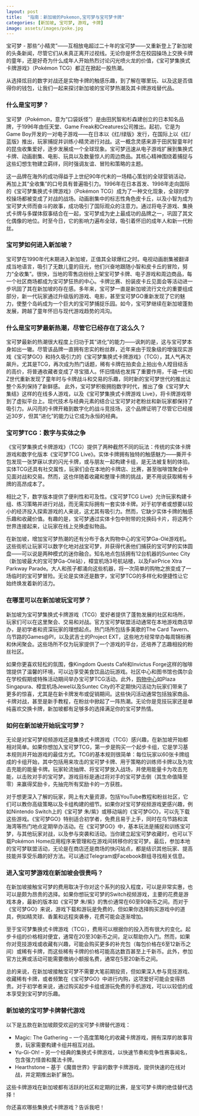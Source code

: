 ```yaml
---
layout: post
title:  "指南：新加坡的Pokemon,宝可梦与宝可梦卡牌"
categories: [新加坡, 宝可梦, 游戏, 卡牌]
image: assets/images/poke.jpg
---
```


宝可梦 - 那些“小精灵”——互相放电超过二十年的宝可梦——又重新登上了新加坡的头条新闻，尽管它们从未真正离开过视线。无论你是怀念在校园操场上交换卡牌的童年，还是好奇为什么成年人开始热烈讨论闪光喷火龙的价值，《宝可梦集换式卡牌游戏》（Pokémon TCG）都正在掀起一股热潮。

从选择炫目的数字对战还是实物卡牌的触感乐趣，到了解在哪里玩、以及这是否值得你的钱包，让我们一起来探讨新加坡的宝可梦热潮及其卡牌游戏替代品。

### 什么是宝可梦？

宝可梦（Pokémon，意为“口袋妖怪”）是由田尻智和杉森建创立的日本知名品牌，于1996年由任天堂、Game Freak和Creatures公司推出。起初，它是为Game Boy开发的一对电子游戏——在日本以《红/绿版》发行，在国际上以《红/蓝版》推出，玩家捕捉并训练小精灵进行对战。这一概念灵感来源于田尻智童年时的昆虫收集爱好，逐步发展成一个全球现象。宝可梦迅速从电子游戏扩展到集换式卡牌、动画剧集、电影、玩具以及数量惊人的周边商品。其核心精神围绕着捕捉与这些幻想生物建立羁绊，同时强调友谊、冒险和策略的主题。

这一品牌在海外的成功得益于上世纪90年代末的一场精心策划的全球营销活动，再加上其“全收集”的口号具有普遍吸引力。1996年在日本首发、1998年走向国际的《宝可梦集换式卡牌游戏》（Pokémon TCG）成为了一种文化现象，全球的学校操场都被变成了对战的战场。动画剧集中的标志性角色皮卡丘，以及小智为成为宝可梦大师而奋斗的故事，成功吸引了国际观众的注意力。通过将电子游戏、集换式卡牌与多媒体叙事结合在一起，宝可梦成为史上最成功的品牌之一，巩固了其文化偶像的地位。时至今日，它的影响力遍布全球，吸引着怀旧的成年人和新一代粉丝。

### 宝可梦如何进入新加坡？

宝可梦在1990年代末期进入新加坡，正值其全球爆红之时。电视动画剧集被翻译成当地语言，吸引了无数儿童的目光，他们兴奋地跟随小智和皮卡丘的冒险，努力“全收集”。很快，当地的零售店纷纷上架宝可梦卡牌、电子游戏和周边商品，每一个社区商场都成为宝可梦狂热的中心。卡牌比赛、扮装皮卡丘见面会等活动进一步巩固了其在新加坡的存在感。多年来，宝可梦一直是新加坡流行文化的重要组成部分，新一代玩家通过升级版的游戏、电影，甚至宝可梦GO重新发现了它的魅力，使整个岛屿成为一个巨大的宝可梦捕捉乐园。如今，宝可梦继续在新加坡蓬勃发展，跨越了童年怀旧与现代游戏趋势的鸿沟。

### 什么是宝可梦最新热潮，尽管它已经存在了这么久？

宝可梦最新的热潮很大程度上归功于其“进化”的能力——讽刺的是，这与宝可梦本身如出一辙。尽管该品牌一直拥有忠实的粉丝群，近年来由于现象级的增强现实游戏《宝可梦GO》和持久吸引力的《宝可梦集换式卡牌游戏》（TCG），其人气再次飙升。尤其是TCG，再次成为热门话题，稀有卡牌在拍卖会上拍出令人瞠目结舌的高价，将普通收藏者变成了寻宝猎人。怀旧情结也发挥了重要作用，千禧一代和Z世代重新发现了童年时与卡牌战斗和交易的乐趣，同时新的宝可梦世代的推出让整个系列保持了新鲜感。
此外，宝可梦积极拥抱数字时代，推出了像《宝可梦大集结》这样的在线多人游戏，以及《宝可梦集换式卡牌游戏 Live》，将卡牌游戏带到了虚拟平台上。现代技术与经典元素的结合让宝可梦对老粉丝和新玩家都保持了吸引力。从闪亮的卡牌开箱到数字化的战斗竞技场，这个品牌证明了尽管它已经接近30岁，但其“进化”的能力让它成为永恒的经典。

### 宝可梦TCG：数字与实体之争

《宝可梦集换式卡牌游戏》（TCG）提供了两种截然不同的玩法：传统的实体卡牌游戏和数字化版本《宝可梦TCG Live》。实体卡牌拥有独特的触感魅力——撕开卡包发现一张梦寐以求的闪光卡牌，或与朋友一起构建卡组，是无法被复制的体验。实体TCG还具有社交属性，玩家们会在本地的卡牌店、比赛，甚至咖啡馆聚会中见面对战和交易。然而，这也伴随着收藏和整理卡牌的挑战，更不用说获取稀有卡牌的高昂成本了。

相比之下，数字版本提供了便利性和可及性。《宝可梦TCG Live》允许玩家构建卡组、练习策略并进行对战，而无需实际拥有一套实体卡牌。对于初学者或想要以较小的经济投入探索游戏的人来说，这尤其有吸引力。然而，它缺少实体卡牌的触感乐趣和收藏价值。有趣的是，宝可梦通过实体卡包中附带的兑换码卡片，将这两个世界连接起来，让玩家在线上兑换虚拟物品。

在新加坡，增加宝可梦热潮的还有分布于各大购物中心的宝可梦Ga-Olé游戏机。这些街机让玩家可以数字化地对战宝可梦，并获得代表他们捕获的宝可梦的实体圆盘——可以说是两种模式的迷你融合。知名地点包括拥有12台机器的Suntec City（新加坡最大的宝可梦Ga-Olé站），樟宜机场3号航站楼，以及FairPrice Xtra Parkway Parade。大人和孩子都涌向这些机器，将一次简单的购物之旅变成了一场临时的宝可梦冒险。无论是实体还是数字，宝可梦TCG的多样化和便捷性让它始终焕发着新的活力。

### 在哪里可以在新加坡玩宝可梦？

新加坡为宝可梦集换式卡牌游戏（TCG）爱好者提供了蓬勃发展的社区和场所，玩家们可以在这里聚会、交易和对战。官方宝可梦联盟活动通常在本地游戏商店举办，是初学者和资深玩家的理想起点。热门场所包括多美歌的The Card Tavern、乌节路的Games@PI，以及武吉士的Project EXT，这些地方经常举办每周锦标赛和休闲聚会。这些场所不仅为玩家提供了一个游戏的平台，还培养了志趣相投的粉丝社区。

如果你更喜欢轻松的氛围，像Kingdom Quests Café和Invictus Forge这样的咖啡馆提供了温馨的环境，可以边享受美食饮品边玩游戏。社区中心和图书馆也偶尔会在学校假期或特殊活动期间举办宝可梦TCG活动。此外，[购物中心](https://fromhktosg.github.io/shopping-in-singapore/)如Plaza Singapura、樟宜机场Jewel以及Suntec City的不定期快闪活动为玩家们带来了更多的惊喜，尤其是在新卡牌发布或促销期间。这些快闪活动通常包括独家商品、卡牌对战，甚至是新手教程，在粉丝中掀起了一阵热潮。无论你是竞技玩家还是单纯喜欢交换卡牌，新加坡都有足够多的选择满足你的宝可梦热情。

### 如何在新加坡开始玩宝可梦？

无论是对宝可梦视频游戏还是集换式卡牌游戏（TCG）感兴趣，在新加坡开始都相对简单。如果你想加入宝可梦TCG，第一步是购买一个起步卡组，它是学习基本规则并开始游戏的最佳方式。TCG的基本规则很简单：每位玩家以60张卡牌组成的卡组开始，其中包括用来攻击的宝可梦卡牌、用于策略的训练师卡牌以及为攻击充能的能量卡牌。玩家轮流抽牌、将宝可梦放入战场，并使用能量卡为攻击充能，以击败对手的宝可梦。游戏目标是通过将对手的宝可梦击倒（其生命值降至零）来赢得奖励卡，先抽完所有奖励卡的一方获胜。

对于想更深入了解的玩家，网上有大量资源，包括YouTube教程和粉丝社区，它们可以教你高级策略以及卡组构建的细节。如果你对宝可梦视频游戏更感兴趣，例如Nintendo Switch上的《宝可梦 朱/紫》或移动端的《宝可梦GO》，可以先下载这些游戏。《宝可梦GO》特别适合初学者，免费且易于上手，同时在乌节路和滨海湾等热门地点定期举办活动。在《宝可梦GO》中，基本玩法是捕捉和训练宝可梦，与其他玩家对战，以及参与突袭和活动。当你建立起宝可梦收藏时，也可以下载Pokémon Home应用程序来管理和在游戏间转移你的宝可梦。最后，参加本地的宝可梦联盟活动，无论是在商店还是商场的快闪站点，都是结识其他玩家、提高技能并享受乐趣的好方法。可以通过Telegram或Facebook群组寻找相关信息。

### 进入宝可梦游戏在新加坡会很贵吗？

在新加坡接触宝可梦的费用取决于你对这个系列的投入程度，可以是非常实惠，也可以是颇为昂贵的选择。如果你想玩宝可梦的Switch视频游戏，主要的花费是游戏本身，最新的版本如《宝可梦 朱/紫》的售价通常在60至90新币之间。而对于《宝可梦GO》来说，游戏下载和游玩是免费的，但如果你选择购买游戏中的道具，例如精灵球、香薰和远程突袭券，花费可能会逐渐增加。

至于宝可梦集换式卡牌游戏（TCG），费用可以根据你的投入而有很大的变化。起步卡组的价格相对便宜，通常在20至30新币之间，足以帮助你入门。然而，如果你对竞技游戏或收藏有兴趣，可能会购买更多的补充包（每包价格在6至12新币之间）或稀有卡牌，而这些稀有卡牌的价格可能高达数百甚至上千新币。此外，参加官方比赛或活动可能需要缴纳小额报名费，通常在5至20新币之间。

总的来说，在新加坡接触宝可梦不需要大笔前期投资，但如果深入参与竞技游戏、收藏稀有卡牌，或者频繁在《宝可梦GO》中进行内购，这项爱好可能会变得昂贵。对于初学者来说，通过购买起步卡组或游玩免费的手机游戏，可以以较低的成本享受到宝可梦的乐趣。

### 新加坡的宝可梦卡牌替代游戏

以下是五款在新加坡颇受欢迎的宝可梦卡牌替代游戏：

+ Magic: The Gathering – 一个高度策略化的收藏卡牌游戏，拥有深厚的故事背景，玩家需要构建卡组并相互对战。
+ Yu-Gi-Oh! – 另一个经典的集换式卡牌游戏，以快速节奏和竞争性赛事闻名，包含强力怪兽和魔法卡牌。
+ Hearthstone – 基于《魔兽世界》宇宙的数字卡牌游戏，提供快速的在线对战，并定期推出新扩展包。

这些卡牌游戏在新加坡都有活跃的社区和定期的比赛，是宝可梦卡牌的绝佳替代选择！

你还喜欢哪些集换式卡牌游戏？告诉我吧！
